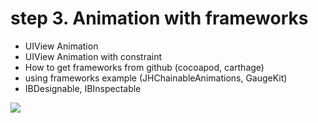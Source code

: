 # step 3. Animation with frameworks

- UIView Animation
- UIView Animation with constraint
- How to get frameworks from github (cocoapod, carthage)
- using frameworks example (JHChainableAnimations, GaugeKit)
- IBDesignable, IBInspectable

<img src="https://raw.githubusercontent.com/macro516/ios_beginning/master/ios_beginning_03/gauge.gif">